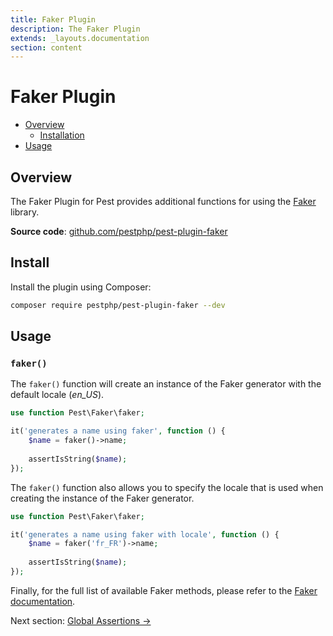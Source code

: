 ```yaml
---
title: Faker Plugin
description: The Faker Plugin
extends: _layouts.documentation
section: content
---
```


# Faker Plugin

- [Overview](#overview)
	- [Installation](#installation)
- [Usage](#usage)

<a name="overview"></a>
## Overview

The Faker Plugin for Pest provides additional functions for using the [Faker](https://github.com/fzaninotto/Faker) library.

**Source code**: [github.com/pestphp/pest-plugin-faker](https://github.com/pestphp/pest-plugin-faker)

<a name="install"></a>
## Install

Install the plugin using Composer:

```bash
composer require pestphp/pest-plugin-faker --dev
```

<a name="usage"></a>
## Usage

### `faker()`

The `faker()` function will create an instance of the Faker generator with the default locale (*en_US*).

```php
use function Pest\Faker\faker;

it('generates a name using faker', function () {
    $name = faker()->name;
    
    assertIsString($name);
});
```

The `faker()` function also allows you to specify the locale that is used when
creating the instance of the Faker generator.

```php
use function Pest\Faker\faker;

it('generates a name using faker with locale', function () {
    $name = faker('fr_FR')->name;
    
    assertIsString($name);
});
```

Finally, for the full list of available Faker methods, please refer to the [Faker documentation](https://github.com/fzaninotto/Faker#formatters).

Next section: [Global Assertions →](/docs/plugins/global-assertions)
